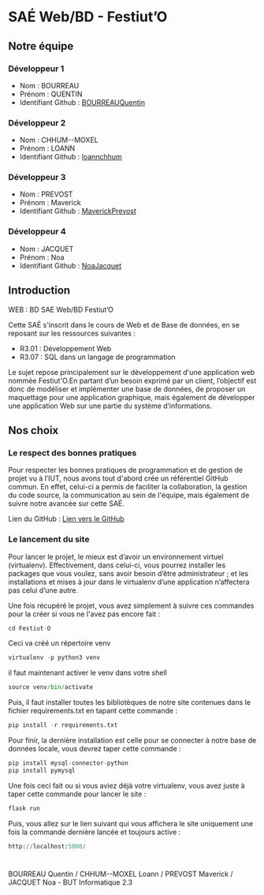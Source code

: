 # SAÉ Web/BD - Festiut’O

## Notre équipe

### Développeur 1

- Nom : BOURREAU
- Prénom : QUENTIN
- Identifiant Github : [BOURREAUQuentin](https://github.com/BOURREAUQuentin)

### Développeur 2

- Nom : CHHUM--MOXEL
- Prénom : LOANN
- Identifiant Github : [loannchhum](https://github.com/loannchhum)

### Développeur 3

- Nom : PREVOST
- Prénom : Maverick
- Identifiant Github : [MaverickPrevost](https://github.com/MaverickPrevost)

### Développeur 4

- Nom : JACQUET
- Prénom : Noa
- Identifiant Github : [NoaJacquet](https://github.com/NoaJacquet)

## Introduction

WEB :  BD 
SAE Web/BD
Festiut’O

Cette SAÉ s'inscrit dans le cours de Web et de Base de données, en se reposant sur les ressources suivantes :
- R3.01 : Développement Web
- R3.07 : SQL dans un langage de programmation

Le sujet repose principalement sur le développement d'une application web nommée Festiut'O.En partant d’un besoin exprimé par un client, l’objectif est donc de modéliser et implémenter une base de données, de proposer un maquettage pour une application graphique, mais également de développer une application Web sur une partie du système d’informations.

## Nos choix

### Le respect des bonnes pratiques

Pour respecter les bonnes pratiques de programmation et de gestion de projet vu à l’IUT, nous avons tout d'abord crée un référentiel GitHub commun. En effet, celui-ci a permis de faciliter la collaboration, la gestion du code source, la communication au sein de l'équipe, mais également de suivre notre avancée sur cette SAÉ.

Lien du GitHub : [Lien vers le GitHub](https://github.com/QuentinBOURREAU/SAE-Festiut-O)

### Le lancement du site
Pour lancer le projet, le mieux est d’avoir un environnement virtuel (virtualenv). Effectivement, dans celui-ci, vous pourrez installer les packages que vous voulez, sans avoir besoin d’être administrateur ; et les installations et mises à jour dans le virtualenv d’une application n’affectera pas celui d’une autre.
	
Une fois récupéré le projet, vous avez simplement à suivre ces commandes pour la créer si vous ne l'avez pas encore fait :

```python
cd Festiut-O
```
Ceci va créé un répertoire venv
```python
virtualenv -p python3 venv
```
il faut maintenant activer le venv dans votre shell
```python
source venv/bin/activate
```

Puis, il faut installer toutes les bibliotèques de notre site contenues dans le fichier requirements.txt en tapant cette commande :
```python
pip install -r requirements.txt
```

Pour finir, la dernière installation est celle pour se connecter à notre base de données locale, vous devrez taper cette commande :
```python
pip install mysql-connector-python
pip install pymysql
```

Une fois ceci fait ou si vous aviez déjà votre virtualenv, vous avez juste à taper cette commande pour lancer le site :

```python
flask run
```

Puis, vous allez sur le lien suivant qui vous affichera le site uniquement une fois la commande dernière lancée et toujours active :

```python
http://localhost:5000/
```

#

BOURREAU Quentin / CHHUM--MOXEL Loann / PREVOST Maverick / JACQUET Noa - BUT Informatique 2.3